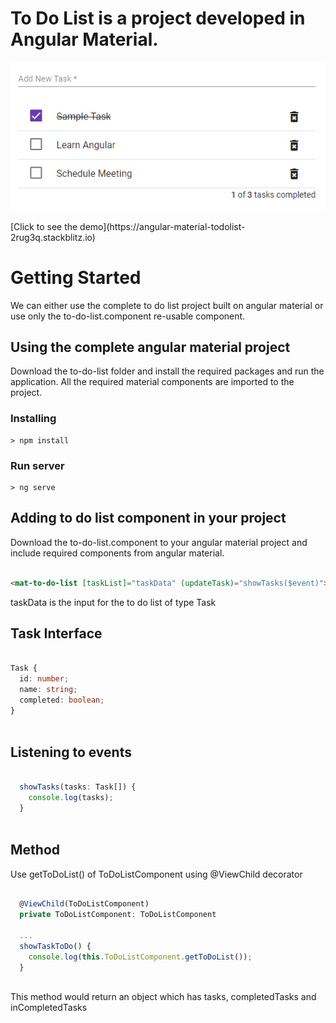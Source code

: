 # To Do List is a project developed in Angular Material.
<p align="center">
    <img  alt="To-Do-List" src="img/todolist.png" class="img-responsive">
</p>
[Click to see the demo](https://angular-material-todolist-2rug3q.stackblitz.io)

# Getting Started
We can either use the complete to do list project built on angular material or use only the to-do-list.component re-usable component.

## Using the complete angular material project
Download the to-do-list folder and install the required packages and run the application. All the required material components are imported to the project.

### Installing

```
> npm install
```

### Run server

```
> ng serve
```

## Adding to do list component in your project
 Download the to-do-list.component to your angular material project and include required components from angular material.

```html

<mat-to-do-list [taskList]="taskData" (updateTask)="showTasks($event)"></mat-to-do-list>

```
taskData is the input for the to do list of type Task

## Task Interface
```typescript

Task {
  id: number;
  name: string;
  completed: boolean;
}
  
```

## Listening to events
```typescript

  showTasks(tasks: Task[]) {
    console.log(tasks);
  }
  
```
## Method
Use getToDoList() of ToDoListComponent using @ViewChild decorator

```typescript

  @ViewChild(ToDoListComponent)
  private ToDoListComponent: ToDoListComponent
  
  ...
  showTaskToDo() {
    console.log(this.ToDoListComponent.getToDoList());
  }
    
```
This method would return an object which has tasks, completedTasks and inCompletedTasks
